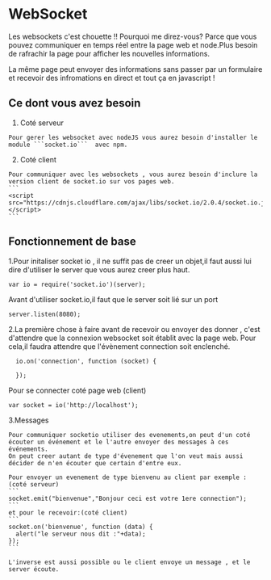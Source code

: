 # WebSocket
 Les websockets c'est chouette !!
 Pourquoi me direz-vous? Parce que vous pouvez communiquer en temps réel entre la page web et node.Plus besoin de rafrachir la page pour afficher les nouvelles informations.

 La même page peut envoyer des informations sans passer par un formulaire et recevoir des infromations en direct et tout ça en javascript !

 ## Ce dont vous avez besoin
  1. Coté serveur

    Pour gerer les websocket avec nodeJS vous aurez besoin d'installer le module ```socket.io```  avec npm.

  2. Coté  client

    Pour communiquer avec les websockets , vous aurez besoin d'inclure la version client de socket.io sur vos pages web.
    ```
    <script src="https://cdnjs.cloudflare.com/ajax/libs/socket.io/2.0.4/socket.io.js"></script>
    ```
## Fonctionnement de base
  1.Pour initaliser socket io , il ne suffit pas de creer un objet,il  faut aussi lui dire d'utiliser le server que vous aurez creer plus haut.

  ```
  var io = require('socket.io')(server);

  ```
  Avant d'utiliser socket.io,il faut que le server soit lié sur un port
  ```
  server.listen(8080);
  ```
  2.La première chose à faire avant de recevoir ou envoyer des donner , c'est d'attendre que la connexion websocket soit établit avec la page web.
  Pour cela,il faudra attendre que l'évènement connection soit enclenché.
  ```
    io.on('connection', function (socket) {

    });
  ```
  Pour se connecter coté page web (client)
  ```
  var socket = io('http://localhost');
  ```
  3.Messages

    Pour communiquer socketio utiliser des evenements,on peut d'un coté écouter un événement et le l'autre envoyer des messages à ces événements.
    On peut creer autant de type d'évenement que l'on veut mais aussi décider de n'en écouter que certain d'entre eux.

    Pour envoyer un evenement de type bienvenu au client par exemple :
    (coté serveur)
    ```
    socket.emit("bienvenue","Bonjour ceci est votre 1ere connection");
    ```
    et pour le recevoir:(coté client)
    ```
    socket.on('bienvenue', function (data) {
      alert("le serveur nous dit :"+data);
    });
    ```

    L'inverse est aussi possible ou le client envoye un message , et le server écoute.
